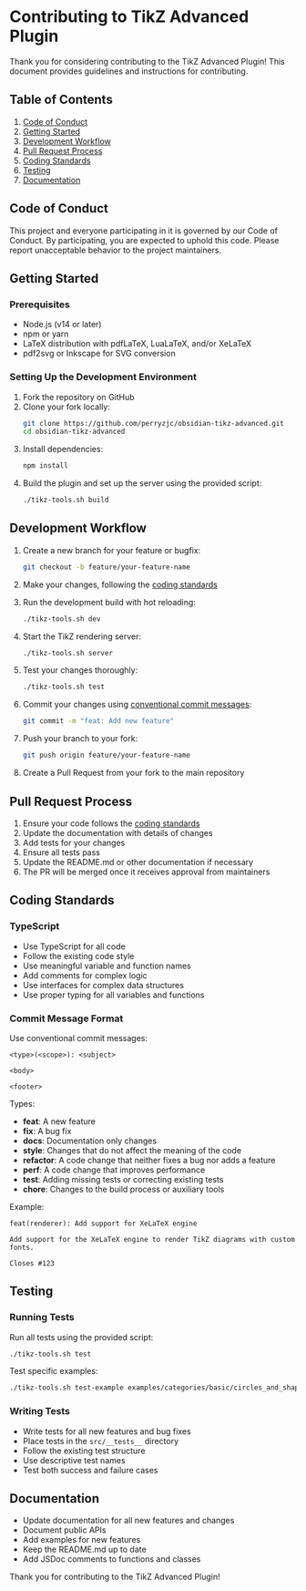 # Contributing to TikZ Advanced Plugin

Thank you for considering contributing to the TikZ Advanced Plugin! This document provides guidelines and instructions for contributing.

## Table of Contents

1. [Code of Conduct](#code-of-conduct)
2. [Getting Started](#getting-started)
3. [Development Workflow](#development-workflow)
4. [Pull Request Process](#pull-request-process)
5. [Coding Standards](#coding-standards)
6. [Testing](#testing)
7. [Documentation](#documentation)

## Code of Conduct

This project and everyone participating in it is governed by our Code of Conduct. By participating, you are expected to uphold this code. Please report unacceptable behavior to the project maintainers.

## Getting Started

### Prerequisites

- Node.js (v14 or later)
- npm or yarn
- LaTeX distribution with pdfLaTeX, LuaLaTeX, and/or XeLaTeX
- pdf2svg or Inkscape for SVG conversion

### Setting Up the Development Environment

1. Fork the repository on GitHub
2. Clone your fork locally:
   ```bash
   git clone https://github.com/perryzjc/obsidian-tikz-advanced.git
   cd obsidian-tikz-advanced
   ```
3. Install dependencies:
   ```bash
   npm install
   ```
4. Build the plugin and set up the server using the provided script:
   ```bash
   ./tikz-tools.sh build
   ```

## Development Workflow

1. Create a new branch for your feature or bugfix:
   ```bash
   git checkout -b feature/your-feature-name
   ```

2. Make your changes, following the [coding standards](#coding-standards)

3. Run the development build with hot reloading:
   ```bash
   ./tikz-tools.sh dev
   ```

4. Start the TikZ rendering server:
   ```bash
   ./tikz-tools.sh server
   ```

5. Test your changes thoroughly:
   ```bash
   ./tikz-tools.sh test
   ```

6. Commit your changes using [conventional commit messages](#commit-message-format):
   ```bash
   git commit -m "feat: Add new feature"
   ```

7. Push your branch to your fork:
   ```bash
   git push origin feature/your-feature-name
   ```

8. Create a Pull Request from your fork to the main repository

## Pull Request Process

1. Ensure your code follows the [coding standards](#coding-standards)
2. Update the documentation with details of changes
3. Add tests for your changes
4. Ensure all tests pass
5. Update the README.md or other documentation if necessary
6. The PR will be merged once it receives approval from maintainers

## Coding Standards

### TypeScript

- Use TypeScript for all code
- Follow the existing code style
- Use meaningful variable and function names
- Add comments for complex logic
- Use interfaces for complex data structures
- Use proper typing for all variables and functions

### Commit Message Format

Use conventional commit messages:

```
<type>(<scope>): <subject>

<body>

<footer>
```

Types:
- **feat**: A new feature
- **fix**: A bug fix
- **docs**: Documentation only changes
- **style**: Changes that do not affect the meaning of the code
- **refactor**: A code change that neither fixes a bug nor adds a feature
- **perf**: A code change that improves performance
- **test**: Adding missing tests or correcting existing tests
- **chore**: Changes to the build process or auxiliary tools

Example:
```
feat(renderer): Add support for XeLaTeX engine

Add support for the XeLaTeX engine to render TikZ diagrams with custom fonts.

Closes #123
```

## Testing

### Running Tests

Run all tests using the provided script:
```bash
./tikz-tools.sh test
```

Test specific examples:
```bash
./tikz-tools.sh test-example examples/categories/basic/circles_and_shapes.md
```

### Writing Tests

- Write tests for all new features and bug fixes
- Place tests in the `src/__tests__` directory
- Follow the existing test structure
- Use descriptive test names
- Test both success and failure cases

## Documentation

- Update documentation for all new features and changes
- Document public APIs
- Add examples for new features
- Keep the README.md up to date
- Add JSDoc comments to functions and classes

Thank you for contributing to the TikZ Advanced Plugin!
